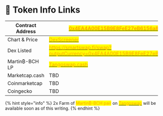 # 🍎 Token Info Links

| Contract Address                                   | [<mark style="color:orange;">0x4EA4A00E15B9E8FeE27eB6156a865525083e9F71</mark>](https://www.smartscan.cash/address/0x4ea4a00e15b9e8fee27eb6156a865525083e9f71)                                                                                     |
| -------------------------------------------------- | -------------------------------------------------------------------------------------------------------------------------------------------------------------------------------------------------------------------------------------------------- |
| Chart & Price                                      | [<mark style="color:orange;">DexScreener</mark>](https://dexscreener.com/smartbch/0x7b545548daba183fc779e656da09df6bd2b94f88)<mark style="color:orange;"></mark>                                                                                   |
| Dex Listed                                         | [<mark style="color:orange;">https://smartswap.fi/swap?outputCurrency=0x4EA4A00E15B9E8FeE27eB6156a865525083e9F71</mark>](https://smartswap.fi/swap?outputCurrency=0x4EA4A00E15B9E8FeE27eB6156a865525083e9F71)<mark style="color:orange;">.</mark>  |
| Martin₿-BCH <mark style="color:orange;"></mark> LP | [<mark style="color:orange;">Tangoswap.cash</mark>](https://tangoswap.cash/add/0x4EA4A00E15B9E8FeE27eB6156a865525083e9F71/0x3743eC0673453E5009310C727Ba4eaF7b3a1cc04)<mark style="color:orange;"></mark>                                           |
| Marketcap.cash                                     | TBD                                                                                                                                                                                                                                                |
| Coinmarketcap                                      | TBD                                                                                                                                                                                                                                                |
| Coingecko                                          | TBD                                                                                                                                                                                                                                                |



{% hint style="info" %}
2x Farm of <mark style="color:orange;">Martin₿-BCH pair</mark> on [<mark style="color:orange;">Tangoswap</mark>](https://tangoswap.cash) will be available soon as of this writing.
{% endhint %}
